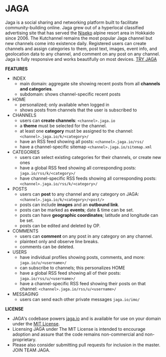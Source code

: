 JAGA
==============

Jaga is a social sharing and networking platform built to facilitate community-building online. Jaga grew out of a hyperlocal classified advertising site that has served the [Niseko](http://niseko.jaga.io/) alpine resort area in Hokkaido since 2006. The Kutchannel remains the most popular Jaga channel but new channels come into existence daily. Registered users can create channels and assign categories to them, post text, images, event info, and geolocation data to any channel, and comment on any post on any channel. Jaga is fully responsive and works beautifully on most devices. [TRY JAGA](http://jaga.io/register/)

**FEATURES**
- INDEX
    - main domain: aggregate site showing recent posts from all **channels and categories**.
	- subdomain: shows channel-specific recent posts 
- HOME 
    - personalized; only available when logged in
    - shows posts from channels that the user is subscribed to
- CHANNELS
    - users can **create channels**: `<channel>.jaga.io`
    - a **theme** must be selected for the channel.
    - at least one **category** must be assigned to the channel: `<channel>.jaga.io/k/<category>/`
	- have an RSS feed showing all posts: `<channel>.jaga.io/rss/`
	- have a channel-specific sitemap `<channel>.jaga.io/sitemap.xml`
- CATEGORIES
    - users can select existing categories for their channels, or create new ones
	- have a global RSS feed showing all corresponding posts: `jaga.io/rss/k/<category>/`
	- have channel-specific RSS feeds showing all corresponding posts: `<channel>.jaga.io/rss/k/<category>/`
- POSTS
    - users can **post** to any channel and any category on JAGA: `<channel>.jaga.io/k/<category>/<post/>`
    - posts can include **images** and an **outbound link**.
    - posts can be marked as **events**; date & time can be set.
    - posts can have **geographic coordinates**; latitude and longitude can be set.
    - posts can be edited and deleted by OP.
- COMMENTS
    - users can **comment** on any post in any category on any channel.
    - plaintext only and observe line breaks.
    - comments can be deleted.
- USERS
    - have individual profiles showing posts, comments, and more: `jaga.io/u/<username>/`
    - can subscribe to channels; this personalizes HOME
	- have a global RSS feed showing all of their posts: `jaga.io/rss/u/<username>/`
	- have a channel-specific RSS feed showing their posts on that channel: `<channel>.jaga.io/rss/u/<username>/`
- MESSAGING
    - users can send each other private messages `jaga.io/imo/`
	
**LICENSE**
 - JAGA's codebase powers [jaga.io](http://jaga.io/) and is available for use on your domain under the [MIT License](license.txt).
 - Licensing JAGA under The MIT License is intended to encourage adoption and assure that the code remains non-commercial and non-proprietary.
 - Please also consider submitting pull requests for inclusion in the master. JOIN TEAM JAGA.